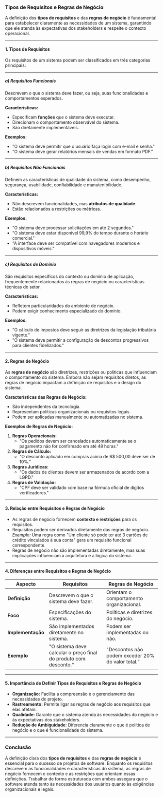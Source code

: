 ### Tipos de Requisitos e Regras de Negócio  

A definição dos **tipos de requisitos** e das **regras de negócio** é fundamental para estabelecer claramente as necessidades de um sistema, garantindo que ele atenda às expectativas dos stakeholders e respeite o contexto operacional.  

---

#### **1. Tipos de Requisitos**

Os requisitos de um sistema podem ser classificados em três categorias principais:  

---

##### **a) Requisitos Funcionais**  
Descrevem o que o sistema deve fazer, ou seja, suas funcionalidades e comportamentos esperados.  

**Características:**  
- Especificam **funções** que o sistema deve executar.  
- Direcionam o comportamento observável do sistema.  
- São diretamente implementáveis.  

**Exemplos:**  
- "O sistema deve permitir que o usuário faça login com e-mail e senha."  
- "O sistema deve gerar relatórios mensais de vendas em formato PDF."  

---

##### **b) Requisitos Não Funcionais**  
Definem as características de qualidade do sistema, como desempenho, segurança, usabilidade, confiabilidade e manutenibilidade.  

**Características:**  
- Não descrevem funcionalidades, mas **atributos de qualidade**.  
- Estão relacionados a restrições ou métricas.  

**Exemplos:**  
- "O sistema deve processar solicitações em até 2 segundos."  
- "O sistema deve estar disponível 99,9% do tempo durante o horário comercial."  
- "A interface deve ser compatível com navegadores modernos e dispositivos móveis."  

---

##### **c) Requisitos de Domínio**  
São requisitos específicos do contexto ou domínio de aplicação, frequentemente relacionados às regras de negócio ou características técnicas do setor.  

**Características:**  
- Refletem particularidades do ambiente de negócio.  
- Podem exigir conhecimento especializado do domínio.  

**Exemplos:**  
- "O cálculo de impostos deve seguir as diretrizes da legislação tributária vigente."  
- "O sistema deve permitir a configuração de descontos progressivos para clientes fidelizados."  

---

#### **2. Regras de Negócio**

As **regras de negócio** são diretrizes, restrições ou políticas que influenciam o comportamento do sistema. Embora não sejam requisitos diretos, as regras de negócio impactam a definição de requisitos e o design do sistema.  

**Características das Regras de Negócio:**  
- São independentes da tecnologia.  
- Representam políticas organizacionais ou requisitos legais.  
- Podem ser aplicadas manualmente ou automatizadas no sistema.  

**Exemplos de Regras de Negócio:**  
1. **Regras Operacionais:**  
   - "Os pedidos devem ser cancelados automaticamente se o pagamento não for confirmado em até 48 horas."  
2. **Regras de Cálculo:**  
   - "O desconto aplicado em compras acima de R$ 500,00 deve ser de 10%."  
3. **Regras Jurídicas:**  
   - "Os dados de clientes devem ser armazenados de acordo com a LGPD."  
4. **Regras de Validação:**  
   - "CPF deve ser validado com base na fórmula oficial de dígitos verificadores."  

---

#### **3. Relação entre Requisitos e Regras de Negócio**

- As regras de negócio fornecem **contexto e restrições** para os requisitos.  
- Requisitos podem ser derivados diretamente das regras de negócio.  
  *Exemplo:* Uma regra como "Um cliente só pode ter até 3 cartões de crédito vinculados à sua conta" gera um requisito funcional correspondente.  
- Regras de negócio não são implementadas diretamente, mas suas implicações influenciam a arquitetura e a lógica do sistema.  

---

#### **4. Diferenças entre Requisitos e Regras de Negócio**

| Aspecto               | Requisitos                     | Regras de Negócio           |
|-----------------------|--------------------------------|-----------------------------|
| **Definição**         | Descrevem o que o sistema deve fazer. | Orientam o comportamento organizacional. |
| **Foco**              | Especificações do sistema.    | Políticas e diretrizes do negócio. |
| **Implementação**     | São implementados diretamente no sistema. | Podem ser implementadas ou não. |
| **Exemplo**           | "O sistema deve calcular o preço final do produto com desconto." | "Descontos não podem exceder 20% do valor total." |

---

#### **5. Importância de Definir Tipos de Requisitos e Regras de Negócio**  

- **Organização:** Facilita a compreensão e o gerenciamento das necessidades do projeto.  
- **Rastreamento:** Permite ligar as regras de negócio aos requisitos que elas afetam.  
- **Qualidade:** Garante que o sistema atenda às necessidades do negócio e às expectativas dos stakeholders.  
- **Redução de Ambiguidade:** Diferencia claramente o que é política de negócio e o que é funcionalidade do sistema.  

---

### **Conclusão**

A definição clara dos **tipos de requisitos** e das **regras de negócio** é essencial para o sucesso de projetos de software. Enquanto os requisitos descrevem as funcionalidades e características do sistema, as regras de negócio fornecem o contexto e as restrições que orientam essas definições. Trabalhar de forma estruturada com ambos assegura que o software atenda tanto às necessidades dos usuários quanto às exigências organizacionais e legais.